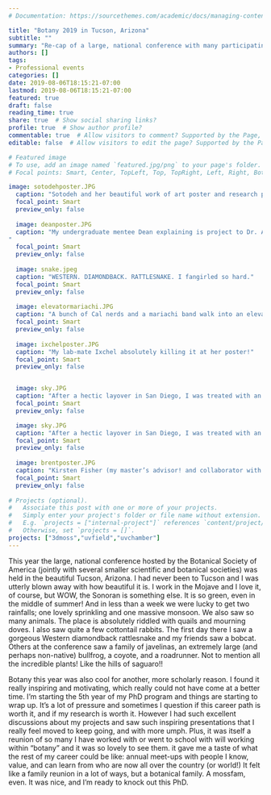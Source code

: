 ```yaml
---
# Documentation: https://sourcethemes.com/academic/docs/managing-content/

title: "Botany 2019 in Tucson, Arizona"
subtitle: ""
summary: "Re-cap of a large, national conference with many participating professional societies."
authors: []
tags: 
- Professional events
categories: []
date: 2019-08-06T18:15:21-07:00
lastmod: 2019-08-06T18:15:21-07:00
featured: true
draft: false
reading_time: true
share: true  # Show social sharing links?
profile: true  # Show author profile?
commentable: true  # Allow visitors to comment? Supported by the Page, Post, and Docs content types.
editable: false  # Allow visitors to edit the page? Supported by the Page, Post, and Docs content types.

# Featured image
# To use, add an image named `featured.jpg/png` to your page's folder.
# Focal points: Smart, Center, TopLeft, Top, TopRight, Left, Right, BottomLeft, Bottom, BottomRight.

image: sotodehposter.JPG
  caption: "Sotodeh and her beautiful work of art poster and research project!"
  focal_point: Smart
  preview_only: false
  
  image: deanposter.JPG
  caption: "My undergraduate mentee Dean explaining is project to Dr. Andrew Thornhill (former Mishler lab post-doc!)
"
  focal_point: Smart
  preview_only: false
  
  image: snake.jpeg
  caption: "WESTERN. DIAMONDBACK. RATTLESNAKE. I fangirled so hard."
  focal_point: Smart
  preview_only: false
  
  image: elevatormariachi.JPG
  caption: "A bunch of Cal nerds and a mariachi band walk into an elevator…"
  focal_point: Smart
  preview_only: false
  
  image: ixchelposter.JPG
  caption: "My lab-mate Ixchel absolutely killing it at her poster!"
  focal_point: Smart
  preview_only: false


  image: sky.JPG
  caption: "After a hectic layover in San Diego, I was treated with an absolutely breathtaking view of the sunset over the ocean."
  focal_point: Smart
  preview_only: false

  image: sky.JPG
  caption: "After a hectic layover in San Diego, I was treated with an absolutely breathtaking view of the sunset over the ocean."
  focal_point: Smart
  preview_only: false
  
  image: brentposter.JPG
  caption: "Kirsten Fisher (my master’s advisor! and collaborator with the 3D Moss project), Mel Oliver (collaborator with the 3D Moss project), Anita Antoninka (collaborator with the 3D Moss project), Brent Mishler (my PhD advisor), and Sotodeh Ebrahimi (my friend and collaborator with the 3D Moss project). Cheers to Brent’s first ever poster!!!"
  focal_point: Smart
  preview_only: false
  
# Projects (optional).
#   Associate this post with one or more of your projects.
#   Simply enter your project's folder or file name without extension.
#   E.g. `projects = ["internal-project"]` references `content/project/deep-learning/index.md`.
#   Otherwise, set `projects = []`.
projects: ["3dmoss","uvfield","uvchamber"]
---
```


This year the large, national conference hosted by the Botanical Society of America (jointly with several smaller scientific and botanical societies) was held in the beautiful Tucson, Arizona. I had never been to Tucson and I was utterly blown away with how beautiful it is. I work in the Mojave and I love it, of course, but WOW, the Sonoran is something else. It is so green, even in the middle of summer! And in less than a week we were lucky to get two rainfalls; one lovely sprinkling and one massive monsoon. We also saw so many animals. The place is absolutely riddled with quails and mourning doves. I also saw quite a few cottontail rabbits. The first day there I saw a gorgeous Western diamondback rattlesnake and my friends saw a bobcat. Others at the conference saw a family of javelinas, an extremely large (and perhaps non-native) bullfrog, a coyote, and a roadrunner. Not to mention all the incredible plants! Like the hills of saguaro!!

Botany this year was also cool for another, more scholarly reason. I found it really inspiring and motivating, which really could not have come at a better time. I’m starting the 5th year of my PhD program and things are starting to wrap up. It’s a lot of pressure and sometimes I question if this career path is worth it, and if my research is worth it. However I had such excellent discussions about my projects and saw such inspiring presentations that I really feel moved to keep going, and with more umph. Plus, it was itself a reunion of so many I have worked with or went to school with will working within “botany” and it was so lovely to see them. it gave me a taste of what the rest of my career could be like: annual meet-ups with people I know, value, and can learn from who are now all over the country (or world!) It felt like a family reunion in a lot of ways, but a botanical family. A mossfam, even. It was nice, and I’m ready to knock out this PhD.


